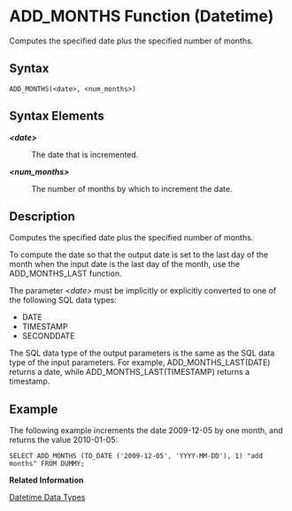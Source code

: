 <!-- loio20da7b237519101489f3e2e1a284355a -->

# ADD\_MONTHS Function \(Datetime\)

Computes the specified date plus the specified number of months.



<a name="loio20da7b237519101489f3e2e1a284355a__sql_function_add_months_1sql_function_add_months_syntax"/>

## Syntax

```
ADD_MONTHS(<date>, <num_months>)
```



## Syntax Elements


<dl>
<dt><b>

*<date\>*

</b></dt>
<dd>

The date that is incremented.



</dd><dt><b>

*<num\_months\>*

</b></dt>
<dd>

The number of months by which to increment the date.



</dd>
</dl>



<a name="loio20da7b237519101489f3e2e1a284355a__sql_function_add_months_1sql_function_add_months_description"/>

## Description

Computes the specified date plus the specified number of months.

To compute the date so that the output date is set to the last day of the month when the input date is the last day of the month, use the ADD\_MONTHS\_LAST function.

The parameter *<date\>* must be implicitly or explicitly converted to one of the following SQL data types:

-   DATE
-   TIMESTAMP
-   SECONDDATE

The SQL data type of the output parameters is the same as the SQL data type of the input parameters. For example, ADD\_MONTHS\_LAST\(DATE\) returns a date, while ADD\_MONTHS\_LAST\(TIMESTAMP\) returns a timestamp.



<a name="loio20da7b237519101489f3e2e1a284355a__sql_function_add_months_1sql_function_add_months_examples"/>

## Example

The following example increments the date 2009-12-05 by one month, and returns the value 2010-01-05:

```
SELECT ADD_MONTHS (TO_DATE ('2009-12-05', 'YYYY-MM-DD'), 1) "add months" FROM DUMMY;
```

**Related Information**  


[Datetime Data Types](../datetime-data-types-3f81ccc.md "Datetime data types are used to store date and time information.")

